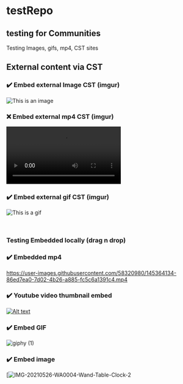 # testRepo
## testing for Communities

Testing Images, gifs, mp4, CST sites
<br />




## External content via CST

### ✔️ Embed external Image CST (imgur)
![This is an image](https://i.imgur.com/8KpYb1J.jpeg)

### ❌ Embed external mp4 CST (imgur) 

![This is a video](https://i.imgur.com/aM9loRe.mp4)


### ✔️ Embed external gif CST (imgur)

![This is a gif](https://i.imgur.com/Os63UKo.gif)

<br />

### Testing Embedded locally (drag n drop)

### ✔️ Embedded mp4

https://user-images.githubusercontent.com/58320980/145364134-86ed7ea0-7d02-4b26-a885-fc5c6a1391c4.mp4

### ✔️ Youtube video thumbnail embed 

[![Alt text](https://img.youtube.com/vi/w6jeKaQMyik/0.jpg)](https://www.youtube.com/watch?v=VID)


### ✔️ Embed GIF 

![giphy (1)](https://user-images.githubusercontent.com/58320980/145447641-a489b359-dbaf-41fb-8d31-d7ce24639a71.gif)

### ✔️ Embed image

[![IMG-20210526-WA0004-Wand-Table-Clock-2](https://user-images.githubusercontent.com/58320980/145361063-07a3504c-82c9-4a9a-a697-e97e1c7b3e9b.jpg)

